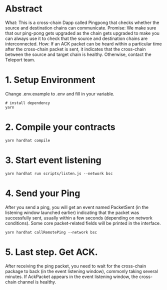 # Abstract

What: This is a cross-chain Dapp called Pingpong that checks whether the source and destination chains can communicate.
Promise: We make sure that our ping-pong gets upgraded as the chain gets upgraded to make you can always use it to check that the source and destination chains are interconnected.
How: If an ACK packet can be heard within a particular time after the cross-chain packet is sent, it indicates that the cross-chain between the source and target chain is healthy. Otherwise, contact the Teleport team.

# 1. Setup Environment
Change .env.example to .env and fill in your variable. 
```shell
# install dependency
yarn 
```
# 2. Compile your contracts
```shell
yarn hardhat compile
```
# 3. Start event listening
```shell
yarn hardhat run scripts/listen.js --network bsc
```

# 4. Send your Ping
After you send a ping, you will get an event named PacketSent (in the listening window launched earlier) indicating that the packet was successfully sent, usually within a few seconds (depending on network conditions). Some core packet-related fields will be printed in the interface.
```shell
yarn hardhat callRemotePing --network bsc                     
```

# 5. Last step. Get ACK.
After receiving the ping packet, you need to wait for the cross-chain package to back (in the event listening window), commonly taking several minutes. If AckPacket appears in the event listening window, the cross-chain channel is healthy.

